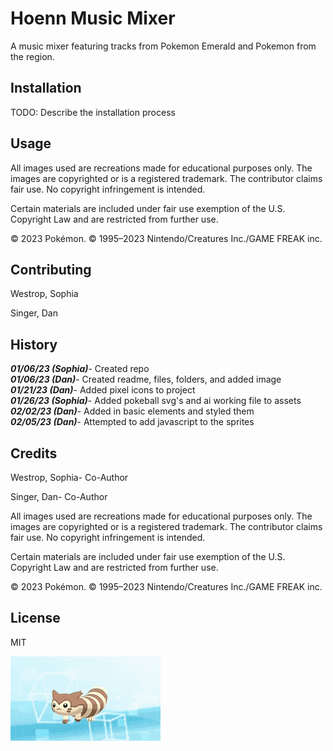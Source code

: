 # Hoenn Music Mixer

A music mixer featuring tracks from Pokemon Emerald and Pokemon from the region.  

## Installation

TODO: Describe the installation process  

## Usage

All images used are recreations made for educational purposes only. The images are copyrighted or is a registered trademark. The contributor claims fair use. No copyright infringement is intended.  

Certain materials are included under fair use exemption of the U.S. Copyright Law and are restricted from further use.  

© 2023 Pokémon. © 1995–2023 Nintendo/Creatures Inc./GAME FREAK inc.  

## Contributing

Westrop, Sophia  

Singer, Dan  

## History

***01/06/23 (Sophia)***- Created repo  
***01/06/23 (Dan)***- Created readme, files, folders, and added image  
***01/21/23 (Dan)***- Added pixel icons to project  
***01/26/23 (Sophia)***- Added pokeball svg's and ai working file to assets  
***02/02/23 (Dan)***- Added in basic elements and styled them  
***02/05/23 (Dan)***- Attempted to add javascript to the sprites

## Credits

Westrop, Sophia- Co-Author  

Singer, Dan- Co-Author  

All images used are recreations made for educational purposes only. The images are copyrighted or is a registered trademark. The contributor claims fair use. No copyright infringement is intended.  

Certain materials are included under fair use exemption of the U.S. Copyright Law and are restricted from further use.  

© 2023 Pokémon. © 1995–2023 Nintendo/Creatures Inc./GAME FREAK inc.  

## License

MIT

![Furret Walking](images/furret_walk.gif)  